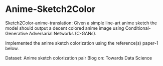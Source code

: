 # Anime-Sketch2Color

Sketch2Color-anime-translation:
Given a simple line-art anime sketch the model should output a decent colored anime image using Conditional-Generative Adversarial Networks (C-GANs).

Implemented the anime sketch colorization using the reference(s) paper-1 below.

Dataset: Anime sketch colorization pair
Blog on: Towards Data Science
